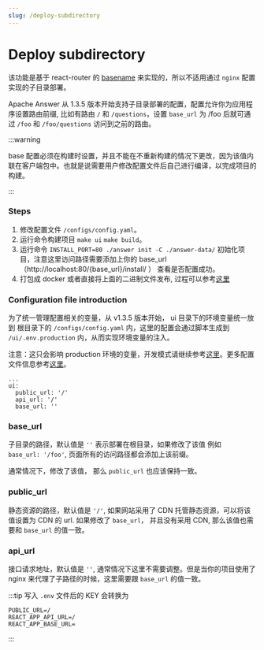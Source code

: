```yaml
---
slug: /deploy-subdirectory
---
```


# Deploy subdirectory

该功能是基于 react-router 的 [basename](https://reactrouter.com/en/main/router-components/memory-router#basename) 来实现的，所以不适用通过 `nginx` 配置实现的子目录部署。

Apache Answer 从 1.3.5 版本开始支持子目录部署的配置，配置允许你为应用程序设置路由前缀, 比如有路由 `/` 和 `/questions`，设置 `base_url` 为 /foo 后就可通过 `/foo` 和 `/foo/questions` 访问到之前的路由。


:::warning

base 配置必须在构建时设置，并且不能在不重新构建的情况下更改，因为该值内联在客户端包中。也就是说需要用户修改配置文件后自己进行编译，以完成项目的构建。

:::


### Steps

1. 修改配置文件 `/configs/config.yaml`。
2. 运行命令构建项目 `make ui` `make build`。
3. 运行命令 `INSTALL_PORT=80 ./answer init -C ./answer-data/` 初始化项目，注意这里访问路径需要添加上你的 base_url（http://localhost:80/{base_url}/install/ ） 查看是否配置成功。
4. 打包成 docker 或者直接将上面的二进制文件发布, 过程可以参考[这里](/docs/plugins#build)

### Configuration file introduction

为了统一管理配置相关的变量，从 v1.3.5 版本开始， ui 目录下的环境变量统一放到 根目录下的 `/configs/config.yaml` 内，这里的配置会通过脚本生成到 `/ui/.env.production` 内，从而实现环境变量的注入。

注意：这只会影响 production 环境的变量，开发模式请继续参考[这里](/community/development)。更多配置文件信息参考[这里](/docs/configfile)。


```
...
ui:
  public_url: '/'
  api_url: '/'
  base_url: ''

```

### base_url

子目录的路径，默认值是 `''` 表示部署在根目录，如果修改了该值 例如 ` base_url: '/foo'`, 页面所有的访问路径都会添加上该前缀。

通常情况下，修改了该值， 那么 `public_url` 也应该保持一致。

### public_url

静态资源的路径，默认值是 `'/'`, 如果网站采用了 CDN 托管静态资源，可以将该值设置为 CDN 的 url. 如果修改了 `base_url`， 并且没有采用 CDN, 那么该值也需要和 `base_url` 的值一致。

### api_url

接口请求地址，默认值是 `''`, 通常情况下这里不需要调整。但是当你的项目使用了 nginx 来代理了子路径的时候，这里需要跟 `base_url` 的值一致。

:::tip
写入 `.env` 文件后的 KEY 会转换为
```
PUBLIC_URL=/
REACT_APP_API_URL=/
REACT_APP_BASE_URL=
```
:::
